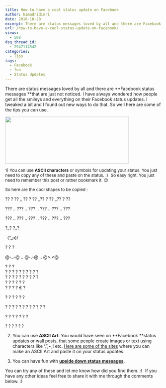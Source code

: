 ```yaml
---
title: How to have a cool status update on Facebook
author: himadridimri
date: 2010-10-28
excerpt: There are status messages loved by all and there are Facebook status messages that are just not noticed. I have always wondered how people get all the smileys and everything on their Facebook status updates. I tweaked a bit and I found out new ways to do that. So well here are some of the tips you can use.
url: /how-to-have-a-cool-status-update-on-facebook/
views:
  - 508
dsq_thread_id:
  - 2947114542
categories:
  - Tips
tags:
  - Facebook
  - fun
  - Status Updates
---
```

There are status messages loved by all and there are **Facebook status messages **that are just not noticed. I have always wondered how people get all the smileys and everything on their Facebook status updates. I tweaked a bit and I found out new ways to do that. So well here are some of the tips you can use.

<a href="http://fbknol.com/how-to-have-a-cool-status-update-on-facebook/facebook_logo/" onclick="_gaq.push(['_trackEvent', 'outbound-article', 'http://fbknol.com/how-to-have-a-cool-status-update-on-facebook/facebook_logo/', '']);" rel="attachment wp-att-3396"><img class="alignnone size-full  wp-image-50235" src="http://cdn.devilsworkshop.org/files/2010/10/facebook_logo.jpg" alt="" width="398" height="150" /></a>

<span style="font-size: 13.3333px">1) You can use <strong>ASCII characters</strong> or symbols for updating your status. You just need to copy any of these and paste on the status. <span style="font-size: 13.3333px"><img src="http://devilsworkshop.org/wp-includes/images/smilies/simple-smile.png" alt=":)" class="wp-smiley" style="height: 1em; max-height: 1em;" /> So easy right. You just need to remember this post or rather bookmark it. 😉</span></span>

<span style="font-size: 13.3333px">So here are the cool shapes to be copied :</span>

?? ? ?? \_ ?? ? ?? \_?? ? ?? _?? ? ??

??? .. ??? .. ??? .. ??? .. ??? .. ???

??? .. ??? .. ??? .. ??? .. ??? .. ???

?\_? ?\_?

¯(°_o)/¯

? ? ?

@-_-@ .. @-.-@ .. @>.<@

? ? ?  
? ? ? ? ? ? ? ? ? ?  
? ? ? ? ? ? ? ? ? ?  
? ? ? ? ? ?  
? ? ? ? € ?

? ? ? ? ? ?

? ? ? ? ? ? ? ? ? ? ? ?

? ? ? ? ? ? ?

<span style="font-size: 13.3333px">? ? ? ? ? ? </span>

2) You can use **ASCII Art**: You would have seen on **Facebook **status updates or wall posts, that some people create images or text using characters like ‘,”,~,! etc. <a href="http://fbknol.com/top-5-sites-to-create-ascii-art-for-facebook/" onclick="_gaq.push(['_trackEvent', 'outbound-article', 'http://fbknol.com/top-5-sites-to-create-ascii-art-for-facebook/', 'Here are some of the sites']);" >Here are some of the sites</a> where you can make an ASCII Art and paste it on your status updates.

3) You can have fun with <a href="http://fbknol.com/how-to-have-an-upside-down-status-update-on-facebook/" onclick="_gaq.push(['_trackEvent', 'outbound-article', 'http://fbknol.com/how-to-have-an-upside-down-status-update-on-facebook/', 'upside down status messages']);" ><strong>upside down status messages</strong></a>.

You can try any of these and let me know how did you find them. <img src="http://devilsworkshop.org/wp-includes/images/smilies/simple-smile.png" alt=":)" class="wp-smiley" style="height: 1em; max-height: 1em;" /> If you have any other ideas feel free to share it with me through the comments below. <img src="http://devilsworkshop.org/wp-includes/images/smilies/simple-smile.png" alt=":)" class="wp-smiley" style="height: 1em; max-height: 1em;" />
